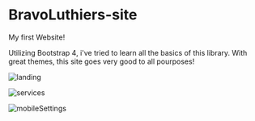 # BravoLuthiers-site

My first Website! 

Utilizing Bootstrap 4, i've tried to learn all the basics of this library. With great themes, this site goes very good to all pourposes!

![landing](https://user-images.githubusercontent.com/61171975/106531194-84db4280-64cc-11eb-87eb-00a2b2234434.png)

![services](https://user-images.githubusercontent.com/61171975/106531163-72610900-64cc-11eb-8757-6e627f502c79.png)

![mobileSettings](https://user-images.githubusercontent.com/61171975/106530675-8b1cef00-64cb-11eb-9d96-752d86fb42df.gif)
